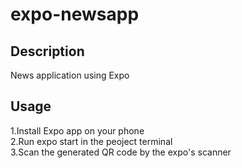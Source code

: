 # expo-newsapp

## Description
News application using Expo

## Usage
1.Install Expo app on your phone<br>
2.Run expo start in the peoject terminal<br>
3.Scan the generated QR code by the expo's scanner




